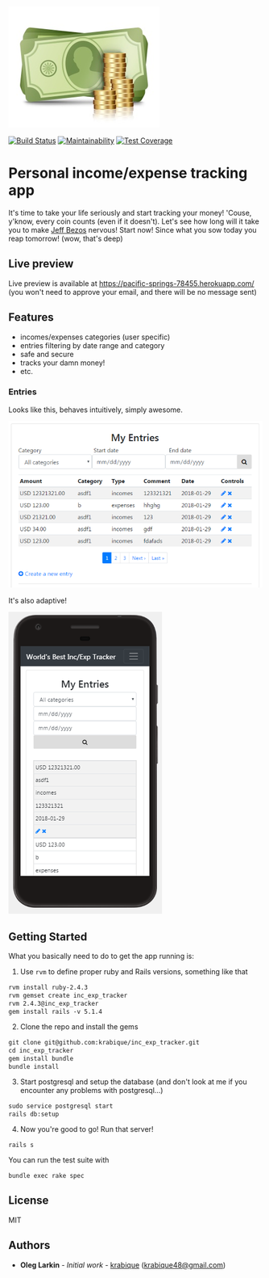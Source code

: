 ![inc exp tracker!](https://raw.githubusercontent.com/krabique/inc_exp_tracker/master/logo.jpg "track it!")

[![Build Status](https://travis-ci.org/krabique/inc_exp_tracker.svg?branch=master)](https://travis-ci.org/krabique/inc_exp_tracker) 
[![Maintainability](https://api.codeclimate.com/v1/badges/3544fccd364f99feb039/maintainability)](https://codeclimate.com/github/krabique/inc_exp_tracker/maintainability) 
[![Test Coverage](https://api.codeclimate.com/v1/badges/3544fccd364f99feb039/test_coverage)](https://codeclimate.com/github/krabique/inc_exp_tracker/test_coverage)

# Personal income/expense tracking app

It's time to take your life seriously and start tracking your money! 'Couse, y'know, every coin counts (even if it doesn't). Let's see how long will it take you to make [Jeff Bezos](https://www.cbsnews.com/pictures/richest-people-in-world-forbes/) nervous! Start now! Since what you sow today you reap tomorrow! (wow, that's deep)

## Live preview

Live preview is available at https://pacific-springs-78455.herokuapp.com/ (you won't need to approve your email, and there will be no message sent)

## Features

- incomes/expenses categories (user specific)
- entries filtering by date range and category
- safe and secure
- tracks your damn money!
- etc.

### Entries

Looks like this, behaves intuitively, simply awesome. 

![entries filter!](https://raw.githubusercontent.com/krabique/inc_exp_tracker/master/1.png "entries filter")

It's also adaptive!

![adaprive!](https://raw.githubusercontent.com/krabique/inc_exp_tracker/master/2.png "adaptive")

## Getting Started

What you basically need to do to get the app running is:

1. Use `rvm` to define proper ruby and Rails versions, something like that
```
rvm install ruby-2.4.3
rvm gemset create inc_exp_tracker
rvm 2.4.3@inc_exp_tracker
gem install rails -v 5.1.4
```
2. Clone the repo and install the gems
```
git clone git@github.com:krabique/inc_exp_tracker.git
cd inc_exp_tracker
gem install bundle
bundle install
```
3. Start postgresql and setup the database (and don't look at me if you encounter any problems with postgresql...)
```
sudo service postgresql start
rails db:setup
```
4. Now you're good to go! Run that server!
```
rails s
```

You can run the test suite with
```
bundle exec rake spec
```

## License

MIT

## Authors

* **Oleg Larkin** - *Initial work* - [krabique](https://github.com/krabique) (krabique48@gmail.com)
